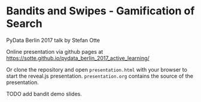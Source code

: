 Bandits and Swipes - Gamification of Search
===================================================
PyData Berlin 2017 talk by Stefan Otte

Online presentation via github pages at https://sotte.github.io/pydata_berlin_2017_active_learning/

Or clone the repository and open `presentation.html` with your browser to start the reveal.js presentation.
`presentation.org` contains the source of the presentation.

TODO add bandit demo slides.
